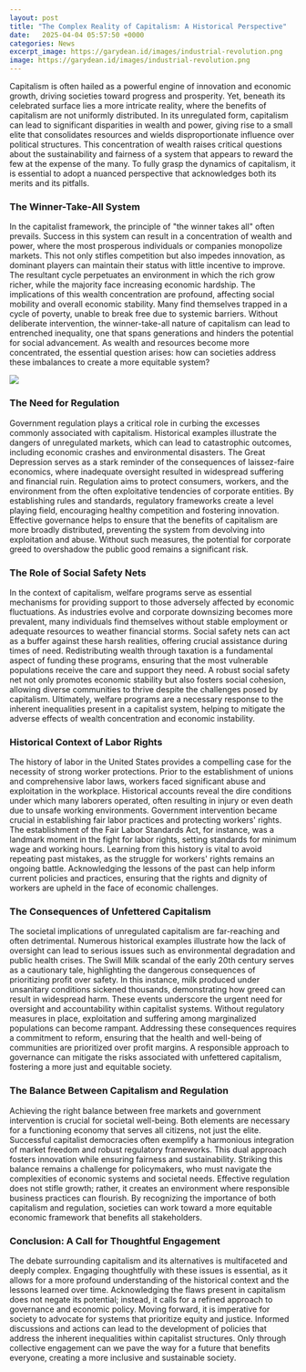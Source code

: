 ```yaml
---
layout: post
title: "The Complex Reality of Capitalism: A Historical Perspective"
date:   2025-04-04 05:57:50 +0000
categories: News
excerpt_image: https://garydean.id/images/industrial-revolution.png
image: https://garydean.id/images/industrial-revolution.png
---
```


Capitalism is often hailed as a powerful engine of innovation and economic growth, driving societies toward progress and prosperity. Yet, beneath its celebrated surface lies a more intricate reality, where the benefits of capitalism are not uniformly distributed. In its unregulated form, capitalism can lead to significant disparities in wealth and power, giving rise to a small elite that consolidates resources and wields disproportionate influence over political structures. This concentration of wealth raises critical questions about the sustainability and fairness of a system that appears to reward the few at the expense of the many. To fully grasp the dynamics of capitalism, it is essential to adopt a nuanced perspective that acknowledges both its merits and its pitfalls.
### The Winner-Take-All System
In the capitalist framework, the principle of "the winner takes all" often prevails. Success in this system can result in a concentration of wealth and power, where the most prosperous individuals or companies monopolize markets. This not only stifles competition but also impedes innovation, as dominant players can maintain their status with little incentive to improve. The resultant cycle perpetuates an environment in which the rich grow richer, while the majority face increasing economic hardship. 
The implications of this wealth concentration are profound, affecting social mobility and overall economic stability. Many find themselves trapped in a cycle of poverty, unable to break free due to systemic barriers. Without deliberate intervention, the winner-take-all nature of capitalism can lead to entrenched inequality, one that spans generations and hinders the potential for social advancement. As wealth and resources become more concentrated, the essential question arises: how can societies address these imbalances to create a more equitable system?

![](https://garydean.id/images/industrial-revolution.png)
### The Need for Regulation
Government regulation plays a critical role in curbing the excesses commonly associated with capitalism. Historical examples illustrate the dangers of unregulated markets, which can lead to catastrophic outcomes, including economic crashes and environmental disasters. The Great Depression serves as a stark reminder of the consequences of laissez-faire economics, where inadequate oversight resulted in widespread suffering and financial ruin.
Regulation aims to protect consumers, workers, and the environment from the often exploitative tendencies of corporate entities. By establishing rules and standards, regulatory frameworks create a level playing field, encouraging healthy competition and fostering innovation. Effective governance helps to ensure that the benefits of capitalism are more broadly distributed, preventing the system from devolving into exploitation and abuse. Without such measures, the potential for corporate greed to overshadow the public good remains a significant risk.
### The Role of Social Safety Nets
In the context of capitalism, welfare programs serve as essential mechanisms for providing support to those adversely affected by economic fluctuations. As industries evolve and corporate downsizing becomes more prevalent, many individuals find themselves without stable employment or adequate resources to weather financial storms. Social safety nets can act as a buffer against these harsh realities, offering crucial assistance during times of need.
Redistributing wealth through taxation is a fundamental aspect of funding these programs, ensuring that the most vulnerable populations receive the care and support they need. A robust social safety net not only promotes economic stability but also fosters social cohesion, allowing diverse communities to thrive despite the challenges posed by capitalism. Ultimately, welfare programs are a necessary response to the inherent inequalities present in a capitalist system, helping to mitigate the adverse effects of wealth concentration and economic instability.
### Historical Context of Labor Rights
The history of labor in the United States provides a compelling case for the necessity of strong worker protections. Prior to the establishment of unions and comprehensive labor laws, workers faced significant abuse and exploitation in the workplace. Historical accounts reveal the dire conditions under which many laborers operated, often resulting in injury or even death due to unsafe working environments.
Government intervention became crucial in establishing fair labor practices and protecting workers' rights. The establishment of the Fair Labor Standards Act, for instance, was a landmark moment in the fight for labor rights, setting standards for minimum wage and working hours. Learning from this history is vital to avoid repeating past mistakes, as the struggle for workers' rights remains an ongoing battle. Acknowledging the lessons of the past can help inform current policies and practices, ensuring that the rights and dignity of workers are upheld in the face of economic challenges.
### The Consequences of Unfettered Capitalism
The societal implications of unregulated capitalism are far-reaching and often detrimental. Numerous historical examples illustrate how the lack of oversight can lead to serious issues such as environmental degradation and public health crises. The Swill Milk scandal of the early 20th century serves as a cautionary tale, highlighting the dangerous consequences of prioritizing profit over safety. In this instance, milk produced under unsanitary conditions sickened thousands, demonstrating how greed can result in widespread harm.
These events underscore the urgent need for oversight and accountability within capitalist systems. Without regulatory measures in place, exploitation and suffering among marginalized populations can become rampant. Addressing these consequences requires a commitment to reform, ensuring that the health and well-being of communities are prioritized over profit margins. A responsible approach to governance can mitigate the risks associated with unfettered capitalism, fostering a more just and equitable society.
### The Balance Between Capitalism and Regulation
Achieving the right balance between free markets and government intervention is crucial for societal well-being. Both elements are necessary for a functioning economy that serves all citizens, not just the elite. Successful capitalist democracies often exemplify a harmonious integration of market freedom and robust regulatory frameworks. This dual approach fosters innovation while ensuring fairness and sustainability.
Striking this balance remains a challenge for policymakers, who must navigate the complexities of economic systems and societal needs. Effective regulation does not stifle growth; rather, it creates an environment where responsible business practices can flourish. By recognizing the importance of both capitalism and regulation, societies can work toward a more equitable economic framework that benefits all stakeholders.
### Conclusion: A Call for Thoughtful Engagement
The debate surrounding capitalism and its alternatives is multifaceted and deeply complex. Engaging thoughtfully with these issues is essential, as it allows for a more profound understanding of the historical context and the lessons learned over time. Acknowledging the flaws present in capitalism does not negate its potential; instead, it calls for a refined approach to governance and economic policy.
Moving forward, it is imperative for society to advocate for systems that prioritize equity and justice. Informed discussions and actions can lead to the development of policies that address the inherent inequalities within capitalist structures. Only through collective engagement can we pave the way for a future that benefits everyone, creating a more inclusive and sustainable society.